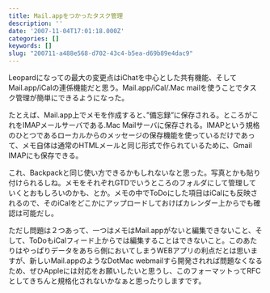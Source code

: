```yaml
---
title: Mail.appをつかったタスク管理
description: ''
date: '2007-11-04T17:01:18.000Z'
categories: []
keywords: []
slug: "200711-a488e568-d702-43c4-b5ea-d69b89e4dac9"
---
```

Leopardになっての最大の変更点はiChatを中心とした共有機能、そしてMail.app/iCalの連係機能だと思う。Mail.app/iCal/.Mac mailを使うことでタスク管理が簡単にできるようになった。

たとえば、Mail.app上でメモを作成すると、”備忘録”に保存される。ところがこれをIMAPメールサーバである.Mac Mailサーバに保存される。IMAPという規格のひとつであるローカルからのメッセージの保存機能を使っているだけであって、メモ自体は通常のHTMLメールと同じ形式で作られているために、Gmail IMAPにも保存できる。

これ、Backpackと同じ使い方できるかもしれないなと思った。写真とかも貼り付けられるしね。メモをそれぞれGTDでいうところのフォルダにして管理していくとおもしろいのかも、とか。メモの中でToDoにした項目はiCalにも反映されるので、そのiCalをどこかにアップロードしておけばカレンダー上からでも確認は可能だし。

ただし問題は２つあって、一つはメモはMail.appがないと編集できないこと、そして、ToDoもiCalフィード上からでは編集することはできないこと。このあたりはやっぱりデータをあちら側においてしまうWEBアプリの利点だとは思いますが、新しいMail.appのようなDotMac webmailすら開発されれば問題なくなるため、ぜひAppleには対応をお願いしたいと思うし、このフォーマットってRFCとしてきちんと規格化されないかなぁと思ったりしますです。